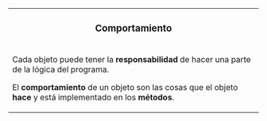 <table id="card">
    <tr>
        <td align="center">
            <h3>Comportamiento</h3>
        </td>
    </tr>
    <tr>
        <td>
            <p>Cada objeto puede tener la <b>responsabilidad</b> de hacer una parte de la lógica del programa.</p>
            <p>El <b>comportamiento</b> de un objeto son las cosas que el objeto <b>hace</b> y está implementado en los <b>métodos</b>.</p>
        </td>
    </tr>
</table>

